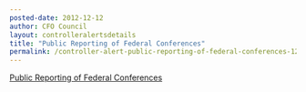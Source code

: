 ```yaml
---
posted-date: 2012-12-12
author: CFO Council
layout: controlleralertsdetails
title: "Public Reporting of Federal Conferences"
permalink: /controller-alert-public-reporting-of-federal-conferences-12.12.12/
---
```


[Public Reporting of Federal Conferences]({{site.baseurl}}/assets/files/Controller-Alert-Public-Reporting-of-Federal-Conferences-12.12.12.pdf)

